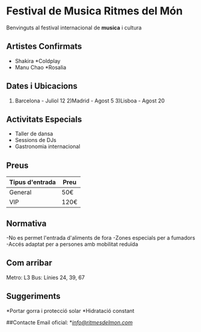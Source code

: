 # Festival de Musica Ritmes del Món

Benvinguts al festival internacional de **musica** i cultura

## Artistes Confirmats
* Shakira
*Coldplay
* Manu Chao
*Rosalia

## Dates i Ubicacions
1) Barcelona - Juliol 12
2)Madrid - Agost 5
3)Lisboa - Agost 20

## Activitats Especials
- Taller de dansa
- Sessions de DJs
- Gastronomia internacional

## Preus
|Tipus d'entrada|Preu
|---|---
General|50€
VIP|120€

## Normativa
-No es permet l'entrada d'aliments de fora
-Zones especials per a fumadors
-Accés adaptat per a persones amb mobilitat reduïda

## Com arribar
Metro: L3
Bus: Línies 24, 39, 67

## Suggeriments
*Portar gorra i protecció solar
*Hidratació constant

##Contacte
Email oficial: **info@ritmesdelmon.com*

